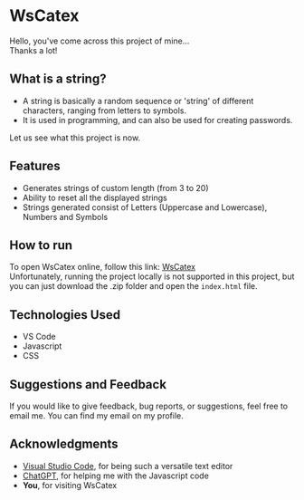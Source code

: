 # WsCatex
Hello, you've come across this project of mine...  
Thanks a lot!  

## What is a string?
- A string is basically a random sequence or 'string' of different characters, ranging from letters to symbols.
- It is used in programming, and can also be used for creating passwords.  
  
Let us see what this project is now.

## Features
- Generates strings of custom length (from 3 to 20)
- Ability to reset all the displayed strings
- Strings generated consist of Letters (Uppercase and Lowercase), Numbers and Symbols

## How to run
To open WsCatex online, follow this link: [WsCatex](https://entirex64.github.io/WsCatex/)  
Unfortunately, running the project locally is not supported in this project, but you can just download the .zip folder and open the `index.html` file.

## Technologies Used
- VS Code
- Javascript
- CSS

## Suggestions and Feedback
If you would like to give feedback, bug reports, or suggestions, feel free to email me. You can find my email on my profile.

## Acknowledgments
- [Visual Studio Code](https://code.visualstudio.com/), for being such a versatile text editor
- [ChatGPT](https://chat.openai.com/), for helping me with the Javascript code
- **You**, for visiting WsCatex
